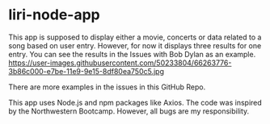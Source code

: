 # liri-node-app
This app is supposed to display either a movie, concerts or data related to a song based on user entry. 
However, for now it displays three results for one entry. You can see the results in the Issues with
Bob Dylan as an example. 
https://user-images.githubusercontent.com/50233804/66263776-3b86c000-e7be-11e9-9e15-8df80ea750c5.jpg

There are more examples in the issues in this GitHub Repo. 

This app uses Node.js and npm packages like Axios. 
The code was inspired by the Northwestern Bootcamp. However, all bugs are my responsibility. 

